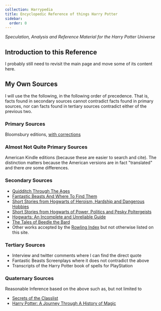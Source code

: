 ```yaml
---
collection: Harrypedia
title: Encyclopedic Reference of things Harry Potter
sidebar:
  order: 0
---
```


_Speculation, Analysis and Reference Material for the Harry Potter Universe_

## Introduction to this Reference

I probably still need to revisit the main page and move some of its content here.

## My Own Sources

I will use the the following, in the following order of precedence. That is, facts found in secondary sources cannot contradict facts found in primary sources, nor can facts found in tertiary sources contradict either of the previous two.

### Primary Sources

Bloomsbury editions, [with corrections][]

[with corrections]: https://www.hp-lexicon.org/differences-changes-text/

### Almost Not Quite Primary Sources

American Kindle editions (because these are easier to search and cite). The distinction matters because the American versions are in fact "translated" and there _are_ some differences.

### Secondary Sources

- [Quidditch Through The Ages](https://www.goodreads.com/book/show/111450.Quidditch_Through_the_Ages)
- [Fantastic Beasts And Where To Find Them](https://www.goodreads.com/book/show/41899.Fantastic_Beasts_and_Where_to_Find_Them)
- [Short Stories from Hogwarts of Heroism, Hardship and Dangerous Hobbies](https://www.goodreads.com/book/show/31538635-short-stories-from-hogwarts-of-heroism-hardship-and-dangerous-hobbies)
- [Short Stories from Hogwarts of Power, Politics and Pesky Poltergeists](https://www.goodreads.com/book/show/31538614-short-stories-from-hogwarts-of-power-politics-and-pesky-poltergeists)
- [Hogwarts: An Incomplete and Unreliable Guide](https://www.goodreads.com/book/show/31538647-hogwarts)
- [The Tales of Beedle the Bard](https://www.goodreads.com/book/show/3950967-the-tales-of-beedle-the-bard)
- Other works accepted by the [Rowling Index](https://www.rowlingindex.org/) but
  not otherwise listed on this site.

### Tertiary Sources

- Interview and twitter comments where I can find the direct quote
- Fantastic Beasts Screenplays where it does not contradict the above
- Transcripts of the Harry Potter book of spells for PlayStation

### Quaternary Sources

Reasonable Inference based on the above such as, but not limited to

- [Secrets of the Classlist](https://www.goodreads.com/book/show/25464490-secrets-of-the-classlist)
- [Harry Potter: A Journey Through A History of Magic](https://www.goodreads.com/book/show/36068753-harry-potter)
